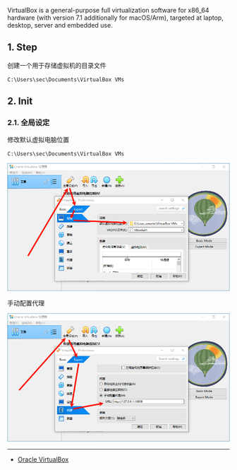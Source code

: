 VirtualBox is a general-purpose full virtualization software for x86_64 hardware (with version 7.1 additionally for macOS/Arm), targeted at laptop, desktop, server and embedded use.

## 1. Step

创建一个用于存储虚拟机的目录文件

```
C:\Users\sec\Documents\VirtualBox VMs
```

## 2. Init

### 2.1. 全局设定

修改默认虚拟电脑位置

```
C:\Users\sec\Documents\VirtualBox VMs
```

![修改默认虚拟电脑位置](./../../../../images/Oracle%20VirtualBox/%E4%BF%AE%E6%94%B9%E9%BB%98%E8%AE%A4%E8%99%9A%E6%8B%9F%E7%94%B5%E8%84%91%E4%BD%8D%E7%BD%AE.png)

手动配置代理

![手动配置代理](./../../../../images/Oracle%20VirtualBox/%E6%89%8B%E5%8A%A8%E9%85%8D%E7%BD%AE%E4%BB%A3%E7%90%86.png)

---

- [Oracle VirtualBox](https://www.virtualbox.org/)


